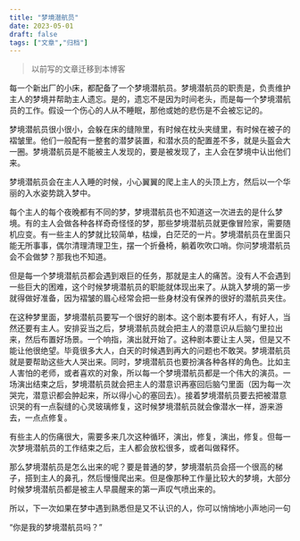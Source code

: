 ```yaml
---
title: "梦境潜航员"
date: 2023-05-01
draft: false
tags: ["文章","归档"]
---
```


> 以前写的文章迁移到本博客
> 

每一个新出厂的小床，都配备了一个梦境潜航员。梦境潜航员的职责是，负责维护主人的梦境并帮助主人遗忘。是的，遗忘不是因为时间老头，而是每一个梦境潜航员的工作。假设一个伤心的人从不睡眠，那他或她的悲伤是不会被忘记的。

梦境潜航员很小很小，会躲在床的缝隙里，有时候在枕头夹缝里，有时候在被子的褶皱里。他们一般配有一整套的潜梦装置，和潜水员的配置差不多，就是头盔会大一圈。梦境潜航员是不能被主人发现的，要是被发现了，主人会在梦境中认出他们来。

梦境潜航员会在主人入睡的时候，小心翼翼的爬上主人的头顶上方，然后以一个华丽的入水姿势跳入梦中。

每个主人的每个夜晚都有不同的梦，梦境潜航员也不知道这一次进去的是什么梦境。有的主人会做各种各样奇奇怪怪的梦，那些梦境潜航员就更像冒险家，需要随机应变。有一些主人的梦就比较简单，枯燥，白茫茫的一片。梦境潜航员在里面只能无所事事，偶尔清理清理卫生，摆一个折叠椅，躺着吹吹口哨。你问梦境潜航员会不会做梦？那我也不知道。

但是每一个梦境潜航员都会遇到艰巨的任务，那就是主人的痛苦。没有人不会遇到一些巨大的困难，这个时候梦境潜航员的职能就体现出来了。从跳入梦境的第一步就得做好准备，因为褶皱的眉心经常会把一些身材没有保养的很好的潜航员夹住。

在这种梦里面，梦境潜航员要写一个很好的剧本。这个剧本要有坏人，有好人，当然还要有主人。安排妥当之后，梦境潜航员就会把主人的潜意识从后脑勺里拉出来，然后布置好场景。一个响指，演出就开始了。这种剧本要让主人哭，但是又不能让他很绝望。毕竟很多大人，白天的时候遇到再大的问题也不敢哭。梦境潜航员就是要帮助这些大人哭出来。同时，梦境潜航员也要扮演各种各样的角色。比如主人害怕的老师，或者喜欢的对象，所以每一个梦境潜航员都是一个伟大的演员。一场演出结束之后，梦境潜航员就会把主人的潜意识再塞回后脑勺里面（因为每一次哭完，潜意识都会肿起来，所以得小心的塞回去）。接着梦境潜航员要去把被潜意识哭的有一点裂缝的心灵玻璃修复，这时候梦境潜航员就会像潜水一样，游来游去，一点点修复。

有些主人的伤痛很大，需要多来几次这种循环，演出，修复，演出，修复。但每一次梦境潜航员的工作结束之后，主人都会放松很多，或者叫做释怀。

那么梦境潜航员是怎么出来的呢？要是普通的梦，梦境潜航员会搭一个很高的梯子，搭到主人的鼻孔，然后慢慢爬出来。但是像那种工作量比较大的梦境，大部分时候梦境潜航员都是被主人早晨醒来的第一声叹气喷出来的。

所以，下一次如果在梦中遇到熟悉但是又不认识的人，你可以悄悄地小声地问一句

“你是我的梦境潜航员吗？”